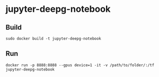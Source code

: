 # jupyter-deepg-notebook

## Build

```
sudo docker build -t jupyter-deepg-notebook
```

## Run

```
docker run -p 8888:8888 --gpus device=1 -it -v /path/to/folder/:/tf jupyter-deepg-notebook
```
